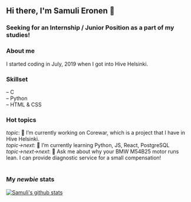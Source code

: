 ## Hi there, I'm Samuli Eronen 👋

### Seeking for an Internship / Junior Position as a part of my studies! <br>

### About me
I started coding in July, 2019 when I got into Hive Helsinki.<br>

### Skillset
– C<br>
– Python<br>
– HTML & CSS<br>

### Hot topics
*topic*: 🔭 I’m currently working on Corewar, which is a project that I have in Hive Helsinki.<br>
*topic->next*: 🌱 I’m currently learning Python, JS, React, PostgreSQL<br>
*topic->next->next*: 💬 Ask me about why your BMW M54B25 motor runs lean. I can provide diagnostic service for a small compensation!<br><br>

### My *newbie* stats
[![Samuli's github stats](https://github-readme-stats.vercel.app/api?username=samulieronen&theme=dark&hide=prs)](https://github.com/anuraghazra/github-readme-stats)

<!--
**samulieronen/samulieronen** is a ✨ _special_ ✨ repository because its `README.md` (this file) appears on your GitHub profile.

Here are some ideas to get you started:

- 🔭 I’m currently working on ...
- 🌱 I’m currently learning ...
- 👯 I’m looking to collaborate on ...
- 🤔 I’m looking for help with ...
- 💬 Ask me about ...
- 📫 How to reach me: ...
- 😄 Pronouns: ...
- ⚡ Fun fact: ...
-->
